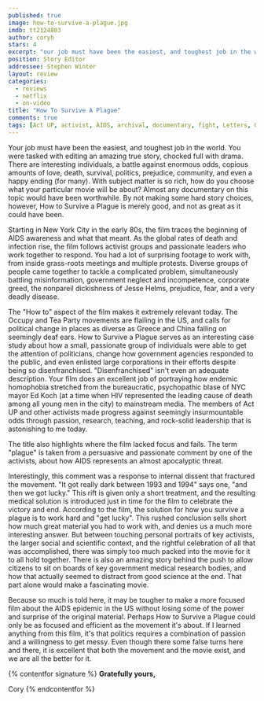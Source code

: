 ```yaml
---
published: true
image: how-to-survive-a-plague.jpg
imdb: tt2124803
author: coryh
stars: 4
excerpt: "our job must have been the easiest, and toughest job in the world. You were tasked with editing an amazing true story, chocked full with drama. There are interesting individuals, a battle against enormous odds, copious amounts of love, death, survival, politics, prejudice, community, and even a happy ending (for many). With subject matter is so rich, how do you choose what your particular movie will be about? Almost any documentary on this topic would &nbsp;have been worthwhile. By not making some hard story choices, however, How to Survive a Plague is merely good, and not as great as it could have been. "
position: Story Editor
addressee: Stephen Winter
layout: review
categories: 
  - reviews
  - netflix
  - on-video
title: "How To Survive A Plague"
comments: true
tags: [Act UP, activist, AIDS, archival, documentary, fight, Letters, Occupy, Oscar, protest, Tea Party]
---
```

Your job must have been the easiest, and toughest job in the world. You were tasked with editing an amazing true story, chocked full with drama. There are interesting individuals, a battle against enormous odds, copious amounts of love, death, survival, politics, prejudice, community, and even a happy ending (for many). With subject matter is so rich, how do you choose what your particular movie will be about? Almost any documentary on this topic would  have been worthwhile. By not making some hard story choices, however, How to Survive a Plague is merely good, and not as great as it could have been. 

Starting in New York City in the early 80s, the film traces the beginning of AIDS awareness and what that meant. As the global rates of death and infection rise, the film follows activist groups and passionate leaders who work together to respond. You had a lot of surprising footage to work with, from inside grass-roots meetings and multiple protests. Diverse groups of people came together to tackle a complicated problem, simultaneously battling misinformation, government neglect and incompetence, corporate greed, the nonpareil dickishness of Jesse Helms, prejudice, fear, and a very deadly disease. 

 The "How to" aspect of the film makes it extremely relevant today. The Occupy and Tea Party movements are flailing in the US, and calls for political change in places as diverse as Greece and China falling on seemingly deaf ears. How to Survive a Plague serves as an interesting case study about how a small, passionate group of individuals were able to get the attention of politicians, change how government agencies responded to the public, and even enlisted large corporations in their efforts despite being so disenfranchised. "Disenfranchised" isn't even an adequate description. Your film does an excellent job of portraying how endemic homophobia stretched from the bureaucratic, psychopathic blase of NYC mayor Ed Koch (at a time when HIV represented the leading cause of death among all young men in the city) to mainstream media. The members of Act UP and other activists made progress against seemingly insurmountable odds through passion, research, teaching, and rock-solid leadership that is astonishing to me today.

The title also highlights where the film lacked focus and fails. The term "plague" is taken from a persuasive and passionate comment by one of the activists, about how AIDS represents an almost apocalyptic threat.

Interestingly, this comment was a response to internal dissent that fractured the movement. "It got really dark between 1993 and 1994" says one, "and then we got lucky." This rift is given only a short treatment, and the resulting medical solution is introduced just in time for the film to celebrate the victory and end. According to the film, the solution for how you survive a plague is to work hard and "get lucky". This rushed conclusion sells short how much great material you had to work with, and denies us a much more interesting answer. But between touching personal portraits of key activists, the larger social and scientific context, and the rightful celebration of all that was accomplished, there was simply too much packed into the movie for it to all hold together. There is also an amazing story behind the push to allow citizens to sit on boards of key government medical research bodies, and how that actually seemed to distract from good science at the end. That part alone would make a fascinating movie.

Because so much is told here, it may be tougher to make a more focused film about the AIDS epidemic in the US without losing some of the power and surprise of the original material. Perhaps How to Survive a Plague could only be as focused and efficient as the movement it's about. If I learned anything from this film, it's that politics requires a combination of passion and a willingness to get messy. Even though there some false turns here and there, it is excellent that both the movement and the movie exist, and we are all the better for it.

{% contentfor signature %}
**Gratefully yours,**

Cory
{% endcontentfor %}